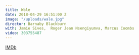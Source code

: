 ```yaml
---
title: Wale
date: 2018-04-29 16:51:00 Z
image: "/uploads/wale.jpg"
director: Barnaby Blackburn
with: Jamie Sives,  Roger Jean Nsengiyumva, Marcus Coombs
video: 303755487
---
```


[IMDb](https://www.imdb.com/title/tt6547100/?ref_=nv_sr_srsg_5_tt_2_nm_6_q_wale)